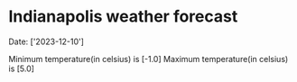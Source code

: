 # Indianapolis weather forecast 
Date: ['2023-12-10'] 

Minimum temperature(in celsius) is [-1.0] 
Maximum temperature(in celsius) is [5.0]